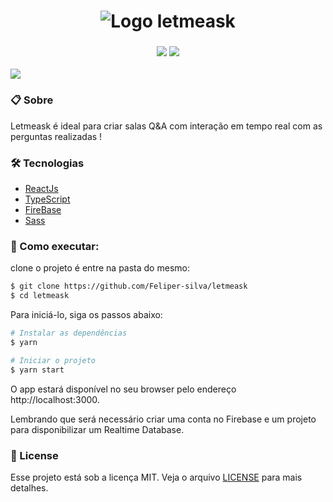<h1 align="center"><img src="https://user-images.githubusercontent.com/84206933/153656002-4f943cde-a9e3-4706-b98b-c9069960f5ac.svg" alt="Logo letmeask"  /></h1>



<h3 align="center"> <img src="https://img.shields.io/badge/LICENSE-MIT-05122a?style=flat&logo=license" /> <img src="https://img.shields.io/badge/NLW-06-05122a?style=flat&logo=license" /></h3>



<img src="https://user-images.githubusercontent.com/84206933/153653090-11530f18-c03c-48d2-b061-efbb9bb1ae12.png"/>

### 📋 Sobre
Letmeask é ideal para criar salas Q&A com interação em tempo real com as perguntas realizadas ! 

### 🛠️ Tecnologias

- [ReactJs](https://reactjs.org)
- [TypeScript](https://www.typescriptlang.org/)
- [FireBase](https://firebase.google.com/)
- [Sass](https://sass-lang.com/)

###  🚀 Como executar:
clone o projeto é entre na pasta do mesmo:
```bash
$ git clone https://github.com/Feliper-silva/letmeask
$ cd letmeask
```
Para iniciá-lo, siga os passos abaixo:
```bash
# Instalar as dependências
$ yarn

# Iniciar o projeto
$ yarn start
```
O app estará disponível no seu browser pelo endereço http://localhost:3000.

Lembrando que será necessário criar uma conta no Firebase e um projeto para disponibilizar um Realtime Database.

### 📝 License
Esse projeto está sob a licença MIT. Veja o arquivo [LICENSE](https://github.com/Feliper-Silva/letmeask/blob/master/LICENSE.md) para mais detalhes.
